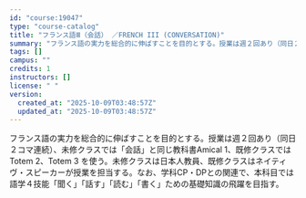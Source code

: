 ```yaml
---
id: "course:19047"
type: "course-catalog"
title: "フランス語Ⅲ（会話） ／FRENCH III (CONVERSATION)"
summary: "フランス語の実力を総合的に伸ばすことを目的とする。授業は週２回あり（同日２コマ連続）、未修クラスでは「会話」と同じ教科書Amical 1、既修クラスではTotem 2、Totem 3 を使う。未修クラスは日本人教員、既修クラスはネイティヴ・…"
tags: []
campus: ""
credits: 1
instructors: []
license: " "
version:
  created_at: "2025-10-09T03:48:57Z"
  updated_at: "2025-10-09T03:48:57Z"
---
```


フランス語の実力を総合的に伸ばすことを目的とする。授業は週２回あり（同日２コマ連続）、未修クラスでは「会話」と同じ教科書Amical 1、既修クラスではTotem 2、Totem 3 を使う。未修クラスは日本人教員、既修クラスはネイティヴ・スピーカーが授業を担当する。なお、学科CP・DPとの関連で、本科目では語学４技能「聞く」「話す」「読む」「書く」ための基礎知識の飛躍を目指す。
